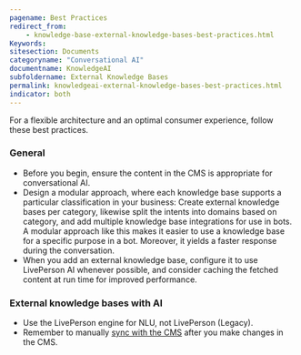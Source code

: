 ```yaml
---
pagename: Best Practices
redirect_from:
    - knowledge-base-external-knowledge-bases-best-practices.html
Keywords:
sitesection: Documents
categoryname: "Conversational AI"
documentname: KnowledgeAI
subfoldername: External Knowledge Bases
permalink: knowledgeai-external-knowledge-bases-best-practices.html
indicator: both
---
```


For a flexible architecture and an optimal consumer experience, follow these best practices.

<!--
### Limits

* To promote best practices, limits are enforced in a few cases. For information on all limits, see [here](knowledgeai-limits.html).
-->

### General

* Before you begin, ensure the content in the CMS is appropriate for conversational AI.
* Design a modular approach, where each knowledge base supports a particular classification in your business: Create external knowledge bases per category, likewise split the intents into domains based on category, and add multiple knowledge base integrations for use in bots. A modular approach like this makes it easier to use a knowledge base for a specific purpose in a bot. Moreover, it yields a faster response during the conversation.
* When you add an external knowledge base, configure it to use LivePerson AI whenever possible, and consider caching the fetched content at run time for improved performance.

### External knowledge bases with AI

* Use the LivePerson engine for NLU, not LivePerson (Legacy).
* Remember to manually [sync with the CMS](knowledgeai-external-knowledge-bases-external-kbs-with-liveperson-ai.html#sync-with-the-cms) after you make changes in the CMS.
